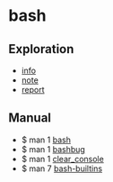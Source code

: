# bash

## Exploration

* [info](info.html)
* [note](note.html)
* [report](report.html)

## Manual

* $ man 1 [bash](http://manpages.ubuntu.com/manpages/trusty/man1/bash.1.html)
* $ man 1 [bashbug](http://manpages.ubuntu.com/manpages/trusty/man1/bashbug.1.html)
* $ man 1 [clear_console](http://manpages.ubuntu.com/manpages/trusty/man1/clear_console.1.html)
* $ man 7 [bash-builtins](http://manpages.ubuntu.com/manpages/trusty/man7/bash-builtins.7.html)

